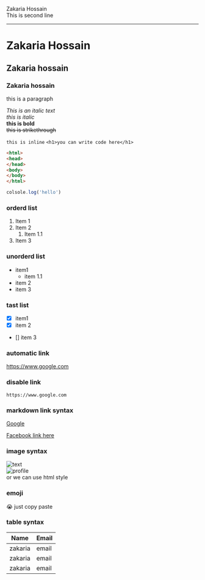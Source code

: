 <!-- markdown toutorial -->

Zakaria Hossain  
This is second line

---
<!-- # = h1 and ###### = h6 -->
# Zakaria Hossain 
## Zakaria hossain
### Zakaria hossain

<p>this is a paragraph</p>

<i>This is an italic text </i>  
_this is italic_  
__this is bold__  
~~this is strikethrough~~

<!-- inline code -->
`this is inline`
`<h1>you can write code here</h1>`
```html
<html>
<head>
</head>
<body>
</body>
</html>
```

```js
colsole.log('hello')
```

<!-- list -->
### orderd list
1. Item 1
2. Item 2
   1. Item 1.1
3. Item 3

### unorderd list
- item1
   - item 1.1
- item 2
- item 3

### tast list
- [x] item1
- [x] item 2
- [] item 3

### automatic link
https://www.google.com

### disable link
`https://www.google.com`

### markdown link syntax
[Google](https://www.google.com)

<!-- we can all all link in name formate -->
[facebook]: (https://www.facebook.com) 

<!-- now we can access facebook by calling its name -->
[Facebook link here][facebook]


### image syntax
![text](image)  
![profile]()  
or we can use html style

### emoji
😭 just copy paste

### table syntax
| Name | Email |  
| ----- | ----- |
| zakaria | email |
| zakaria | email |
| zakaria | email |